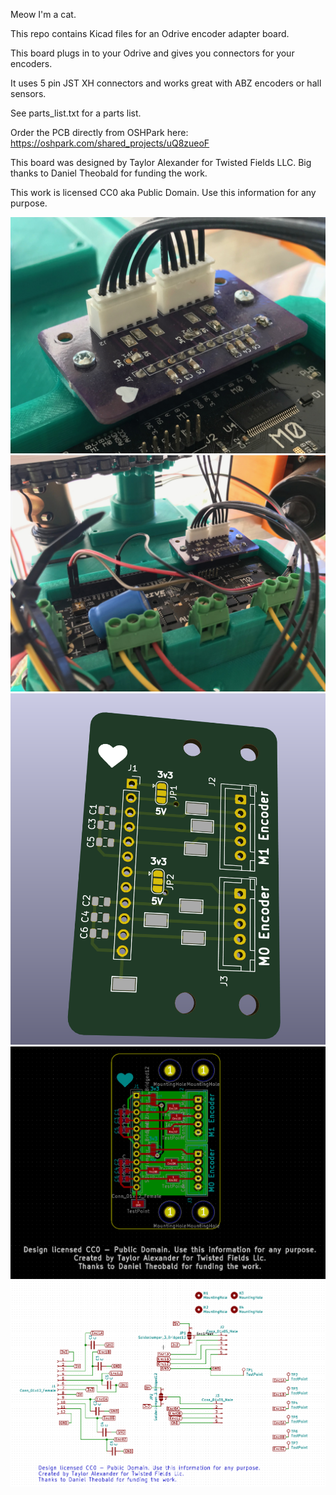 

Meow I'm a cat.

This repo contains Kicad files for an Odrive encoder adapter board.

This board plugs in to your Odrive and gives you connectors for your encoders.

It uses 5 pin JST XH connectors and works great with ABZ encoders or hall sensors.

See parts_list.txt for a parts list.

Order the PCB directly from OSHPark here:
https://oshpark.com/shared_projects/uQ8zueoF

This board was designed by Taylor Alexander for Twisted Fields LLC.
Big thanks to Daniel Theobald for funding the work.

This work is licensed CC0 aka Public Domain. Use this information for any purpose.

![odrive_encoder_adapter_photo_1](doc/odrive_encoder1.jpg)
![odrive_encoder_adapter_photo_2](doc/odrive_encoder2.jpg)
![odrive_encoder_adapter_3d_render](doc/odrive_encoder_adapter_3d_render.png)
![odrive_encoder_adapter_layout](doc/odrive_encoder_adapter_layout.png)
![odrive_encoder_adapter_schematic](doc/odrive_encoder_adapter_schematic.png)
